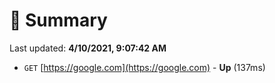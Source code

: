 # 📖 Summary
Last updated: **4/10/2021, 9:07:42 AM**

- `GET` [https://google.com](https://google.com) - **Up** (137ms)
